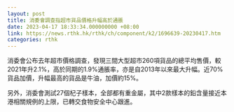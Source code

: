 ```yaml
---
layout: post
title: 消委會調查指超市貨品價格升幅高於通脹
date: 2023-04-17 18:33:34.000000000 +08:00
link: https://news.rthk.hk/rthk/ch/component/k2/1696639-20230417.htm
categories: rthk
---
```


消委會公布去年超市價格調查，發現三間大型超市260項貨品的總平均售價，較2021年升2.1%，高於同期的1.9%通脹率，亦是自2013年以來最大升幅。近70%貨品加價，升幅最高的貨品是牛油，加價約15%。

另外，消委會測試27個杞子樣本，全部都有重金屬，其中2款樣本的鉛含量接近本港相關規例的上限，已轉交食物安全中心跟進。
